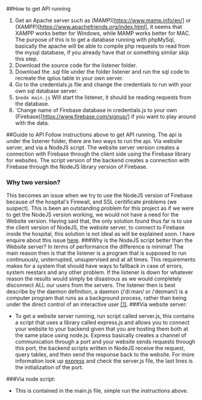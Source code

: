 ##How to get API running
1. Get an Apache server such as (MAMP)[https://www.mamp.info/en/] or (XAMPP)[https://www.apachefriends.org/index.html], it seems that XAMPP works 
better for Windows, while MAMP works better for MAC. The purpose of this is to get a database running with phpMySql, basically the apache will be
able to compile php requests to read from the mysql database, if you already have that or something similar skip this step.
2. Download the source code for the listener folder.
3. Download the .sql file under the folder listener and run the sql code to recreate the qplus table in your own server.
4. Go to the credentials.js file and change the credentials to run with your own sql database server.
5. `$node main.js` Will start the listener, it should be reading requests from the database.
6. `Change name of Firebase database in credentials.js to your own (Firebase)[https://www.firebase.com/signup/] if you want to play around with the data.

##Guide to API
Follow instructions above to get API running.
The api is under the listener folder, there are two ways to run the api. Via website server, and via a NodeJS script.
The website server version creates a connection with Firebase through the client side using the Firebase library for websites. The script version of the backend creates a connection with Firebase through the NodeJS library version of Firebase. 
### Why two version?
This becomes an issue when we try to use the NodeJS version of Firebase because of the hospital's Firewall, and SSL ceritificate problems (we suspect). This is been an outstanding problem for this project as if we were to get the NodeJS version working, we would not have a  need for the Website version. Having said that, the only solution found thus far is to use the client version of NodeJS, the website server, to connect to Firebase inside the hospital, this solution is not ideal as will be explained soon. I have enquire about this issue [here](https://groups.google.com/forum/#!searchin/firebase-talk/node$20firebase/firebase-talk/zuckXyk9Rj0/fQHyE8cgCgAJ).
###Why is the NodeJS script better than the Website server?
In terms of performance the difference is minimal! The main reason then is that the listener is a program that is supposed to run continuously, uniterrupted, unsupervised and at all times. This requirements makes for a system that should have ways to fallback in case of errors, system reestars and any other problem. If the listener is down for whatever reason the results would simply be disastrous as we would completely disconnect ALL our users from the servers. 
The listener then is best describe by the daemon definition, a daemon (/ˈdiːmən/ or /ˈdeɪmən/) is a computer program that runs as a background process, rather than being under the direct control of an interactive user [[1]](https://en.wikipedia.org/wiki/Daemon_(computing)).
###Via website server:

* To get a website server running, run script called server.js, this contains a script that uses a library called express.js and allows     you to connect your website to your backend given that you are hosting them both at the same place using node.js. Express basically      creates a channel of communication through a port and your website sends requests through this port, the backend scripts written in      NodeJS receive the request, query tables, and then send the response back to the website. For more information look up             [express](http://expressjs.com/) and check the server.js file, the last lines is the initialization of the port.

###Via node script:
* This is contained in the main.js file, simple run the instructions above.

